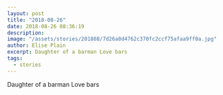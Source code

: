 ```yaml
---
layout: post
title: "2018-08-26"
date: 2018-08-26 08:36:19
description: 
image: "/assets/stories/201808/7d26a8d4762c370fc2ccf75afaa9ff0a.jpg"
author: Elise Plain
excerpt: Daughter of a barman Love bars
tags: 
  - stories
---
```


Daughter of a barman Love bars
<p></p>
